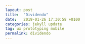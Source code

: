 ```yaml
---
layout: post
title:  "Dividendo"
date:   2019-01-26 17:30:58 +0100
categories: jekyll update
tag: ux prototyping mobile
permalink: dividendo
---
```

